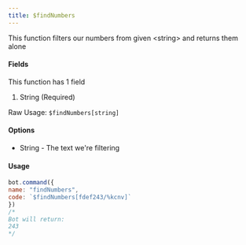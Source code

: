 ```yaml
---
title: $findNumbers
---
```


This function filters our numbers from given &lt;string&gt; and returns them alone

#### Fields

This function  has 1 field

1. String \(Required\)

Raw Usage: `$findNumbers[string]`

#### Options

* String - The text we're filtering

#### Usage

```javascript
bot.command({
name: "findNumbers",
code: `$findNumbers[fdef243/%kcnv]`
})
/*
Bot will return:
243
*/
```

